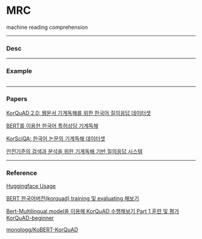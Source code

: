 # MRC
machine reading comprehension


******************
### Desc



******************
### Example
```python

```



******************
### Papers
[KorQuAD 2.0: 웹문서 기계독해를 위한 한국어 질의응답 데이터셋](https://s3.us-west-2.amazonaws.com/secure.notion-static.com/d137f3a9-a328-456d-ad90-6a919af678e6/KorQuAD_2.0_paper.pdf?X-Amz-Algorithm=AWS4-HMAC-SHA256&X-Amz-Credential=AKIAT73L2G45O3KS52Y5%2F20210102%2Fus-west-2%2Fs3%2Faws4_request&X-Amz-Date=20210102T040653Z&X-Amz-Expires=86400&X-Amz-Signature=2d49651ad5f311c84badd2be9a88166eef21b8c8f5323019c33de8b83708ab44&X-Amz-SignedHeaders=host&response-content-disposition=filename%20%3D%22KorQuAD_2.0_paper.pdf%22)

[BERT를 이용한 한국어 특허상담 기계독해](https://s3.us-west-2.amazonaws.com/secure.notion-static.com/f62fcb85-4610-4917-9711-c0f78b613ef0/journal_ktsde_9-4_752015269.pdf?X-Amz-Algorithm=AWS4-HMAC-SHA256&X-Amz-Credential=AKIAT73L2G45O3KS52Y5%2F20210102%2Fus-west-2%2Fs3%2Faws4_request&X-Amz-Date=20210102T041027Z&X-Amz-Expires=86400&X-Amz-Signature=9af79a94436c73274043d0433eebe7a18c381c8e3320ef8eddb14e848769af62&X-Amz-SignedHeaders=host&response-content-disposition=filename%20%3D%22journal_ktsde_9-4_752015269.pdf%22)

[KorSciQA: 한국어 논문의 기계독해 데이터셋](https://s3.us-west-2.amazonaws.com/secure.notion-static.com/974457dd-4ae5-4c7b-8003-61955dd9efa9/KorSciQA____.pdf?X-Amz-Algorithm=AWS4-HMAC-SHA256&X-Amz-Credential=AKIAT73L2G45O3KS52Y5%2F20210102%2Fus-west-2%2Fs3%2Faws4_request&X-Amz-Date=20210102T041051Z&X-Amz-Expires=86400&X-Amz-Signature=015ac324b90f8f1b3b8266e15cfae0517d2d64a22e172bd3c78d82b274b6e04a&X-Amz-SignedHeaders=host&response-content-disposition=filename%20%3D%22KorSciQA_%25ED%2595%259C%25EA%25B5%25AD%25EC%2596%25B4_%25EB%2585%25BC%25EB%25AC%25B8%25EC%259D%2598_%25EA%25B8%25B0%25EA%25B3%2584%25EB%258F%2585%25ED%2595%25B4_%25EB%258D%25B0%25EC%259D%25B4%25ED%2584%25B0%25EC%2585%258B.pdf%22)

[안전기준의 검색과 분석을 위한 기계독해 기반 질의응답 시스템](https://s3.us-west-2.amazonaws.com/secure.notion-static.com/81ca9b80-f9ac-47cc-9d96-6f0b614c20bc/__________________________.pdf?X-Amz-Algorithm=AWS4-HMAC-SHA256&X-Amz-Credential=AKIAT73L2G45O3KS52Y5%2F20210102%2Fus-west-2%2Fs3%2Faws4_request&X-Amz-Date=20210102T041106Z&X-Amz-Expires=86400&X-Amz-Signature=c35424e78acb0a735cdc4abd8f0a17c6e978d2e2d07aeec031bfa00ba170664d&X-Amz-SignedHeaders=host&response-content-disposition=filename%20%3D%22__________________________.pdf%22)


******************
### Reference
[Huggingface Usage](https://huggingface.co/transformers/usage.html)

[BERT 한국어버전(korquad) training 및 evaluating 해보기](https://buttercoconut.xyz/323/)

[Bert-Multilingual model을 이용해 KorQuAD 수행해보기 Part 1 훈련 및 평가](http://mlgalaxy.blogspot.com/2019/01/bert-multilingual-model-korquad-part-1.html?m=1)
[KorQuAD-beginner](https://github.com/graykode/KorQuAD-beginner)

[monologg/KoBERT-KorQuAD](https://github.com/monologg/KoBERT-KorQuAD)

